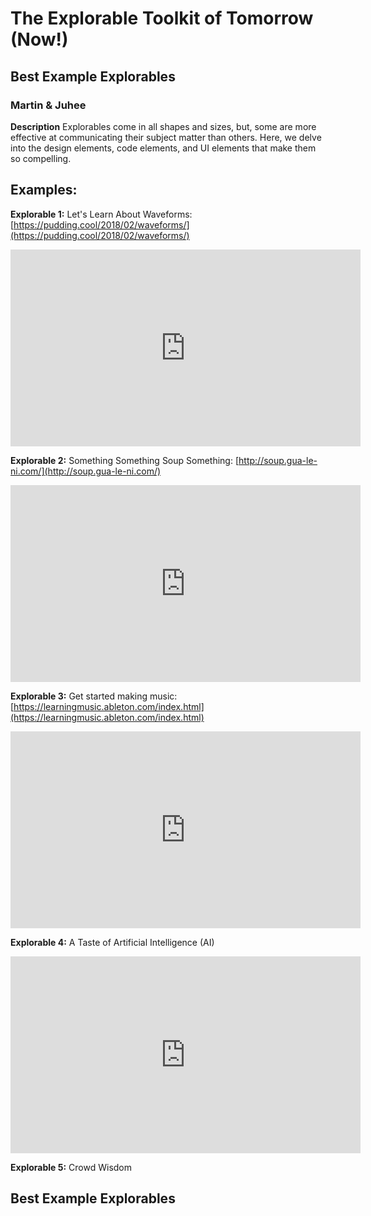 
# The Explorable Toolkit of Tomorrow (Now!)

## Best Example Explorables

### Martin & Juhee

**Description**
Explorables come in all shapes and sizes, but, some are more effective at communicating their subject matter than others. Here, we delve into the design elements, code elements, and UI elements that make them so compelling. 

## Examples:
**Explorable 1:**
Let's Learn About Waveforms: 
[https://pudding.cool/2018/02/waveforms/](https://pudding.cool/2018/02/waveforms/)
<insert photo link here>
<iframe width="560" height="315" src="https://www.youtube.com/embed/MWKBLV7AwPA" frameborder="0" allow="accelerometer; autoplay; encrypted-media; gyroscope; picture-in-picture" allowfullscreen></iframe>


<insert comments about this explorable>

**Explorable 2:**
Something Something Soup Something:
[http://soup.gua-le-ni.com/](http://soup.gua-le-ni.com/)
<iframe width="560" height="315" src="https://www.youtube.com/embed/GJ07joGPvfY" frameborder="0" allow="accelerometer; autoplay; encrypted-media; gyroscope; picture-in-picture" allowfullscreen></iframe>
<insert photo link here>

<insert comments about this explorable>


**Explorable 3:**
Get started making music:
[https://learningmusic.ableton.com/index.html](https://learningmusic.ableton.com/index.html)
<insert photo link here>
<iframe width="560" height="315" src="https://www.youtube.com/embed/4SGFy1ig1L8" frameborder="0" allow="accelerometer; autoplay; encrypted-media; gyroscope; picture-in-picture" allowfullscreen></iframe>

<insert comments about this explorable>


**Explorable 4:**
A Taste of Artificial Intelligence (AI)
<insert photo link here>
<iframe width="560" height="315" src="https://www.youtube.com/embed/y6UB2vGKOlg" frameborder="0" allow="accelerometer; autoplay; encrypted-media; gyroscope; picture-in-picture" allowfullscreen></iframe>

**Explorable 5:**
Crowd Wisdom
<insert photo link here>


## Best Example Explorables

<!--stackedit_data:
eyJoaXN0b3J5IjpbLTEzOTYyNzA2Myw0NTA0NjcyNDMsMTM5Mj
UzNTExNiwxMDc0NDMzMjI1LC0xODQ1MzUwMjY0LC0xMjAwNzA2
NTc0LC04NDgzNTIxNTUsNDk3ODE4ODEwLDczMDk5ODExNl19
-->